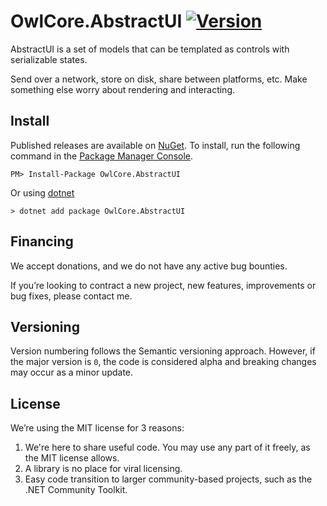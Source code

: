 # OwlCore.AbstractUI [![Version](https://img.shields.io/nuget/v/OwlCore.AbstractUI.svg)](https://www.nuget.org/packages/OwlCore.AbstractUI)

AbstractUI is a set of models that can be templated as controls with serializable states.

Send over a network, store on disk, share between platforms, etc. Make something else worry about rendering and interacting.

## Install

Published releases are available on [NuGet](https://www.nuget.org/packages/OwlCore.AbstractUI). To install, run the following command in the [Package Manager Console](https://docs.nuget.org/docs/start-here/using-the-package-manager-console).

    PM> Install-Package OwlCore.AbstractUI
    
Or using [dotnet](https://docs.microsoft.com/en-us/dotnet/core/tools/dotnet)

    > dotnet add package OwlCore.AbstractUI

## Financing

We accept donations, and we do not have any active bug bounties.

If you’re looking to contract a new project, new features, improvements or bug fixes, please contact me. 

## Versioning

Version numbering follows the Semantic versioning approach. However, if the major version is `0`, the code is considered alpha and breaking changes may occur as a minor update.

## License

We’re using the MIT license for 3 reasons:
1. We're here to share useful code. You may use any part of it freely, as the MIT license allows. 
2. A library is no place for viral licensing.
3. Easy code transition to larger community-based projects, such as the .NET Community Toolkit.

